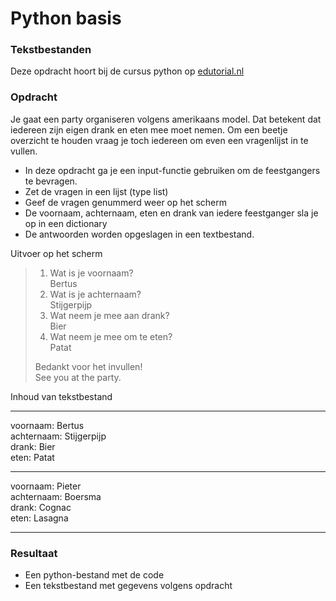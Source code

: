  # Python basis

### Tekstbestanden
Deze opdracht hoort bij de cursus python op [edutorial.nl](https://www.edutorial.nl/course/python)

### Opdracht

Je gaat een party organiseren volgens amerikaans model. Dat betekent dat iedereen zijn eigen drank en eten mee moet nemen.
Om een beetje overzicht te houden vraag je toch iedereen om even een vragenlijst in te vullen.

* In deze opdracht ga je een input-functie gebruiken om de feestgangers te bevragen.
* Zet de vragen in een lijst (type list)
* Geef de vragen genummerd weer op het scherm
* De voornaam, achternaam, eten en drank van iedere feestganger sla je op in een dictionary
* De antwoorden worden opgeslagen in een textbestand.

Uitvoer op het scherm
> 1. Wat is je voornaam?  
> Bertus  
> 2. Wat is je achternaam?  
> Stijgerpijp  
> 3. Wat neem je mee aan drank?   
> Bier  
> 4. Wat neem je mee om te eten?  
> Patat 
>    
> Bedankt voor het invullen!  
> See you at the party.  

Inhoud van tekstbestand

----  
voornaam: Bertus  
achternaam: Stijgerpijp  
drank: Bier  
eten: Patat  

----   
voornaam: Pieter  
achternaam: Boersma  
drank: Cognac  
eten: Lasagna  

---

### Resultaat
* Een python-bestand met de code
* Een tekstbestand met gegevens volgens opdracht
